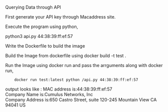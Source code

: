 Querying Data through API

First generate your API key through Macaddress site.

Execute the program using python,


python3 api.py 44:38:39:ff:ef:57

Write the Dockerfile to build the image 

Build the Image from dockerfile using docker build -t test .

Run the Image using docker run and pass the arrguments along with docker run,
        
        docker run test:latest python /api.py 44:38:39:ff:ef:57 
 
 
output looks like :
  MAC address is:44:38:39:ff:ef:57                                                                                           
Company Name is:Cumulus Networks, Inc                                                                                      
Company Address is:650 Castro Street, suite 120-245 Mountain View  CA  94041 US


